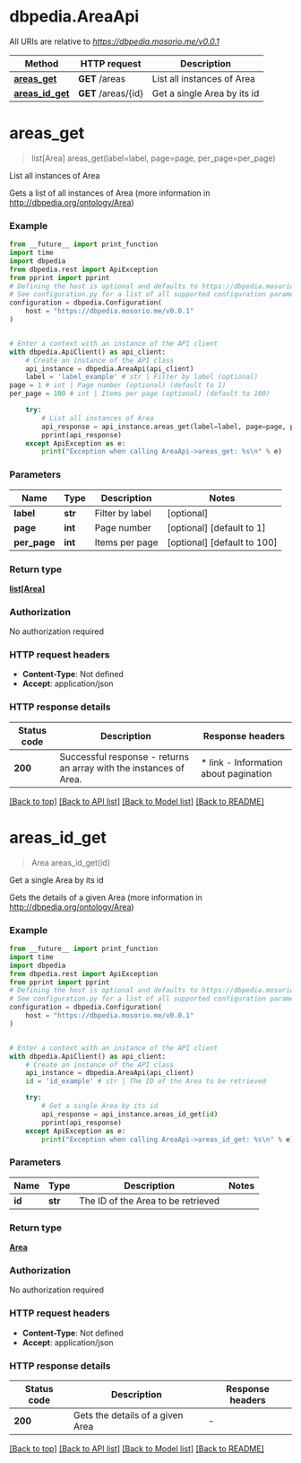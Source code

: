 # dbpedia.AreaApi

All URIs are relative to *https://dbpedia.mosorio.me/v0.0.1*

Method | HTTP request | Description
------------- | ------------- | -------------
[**areas_get**](AreaApi.md#areas_get) | **GET** /areas | List all instances of Area
[**areas_id_get**](AreaApi.md#areas_id_get) | **GET** /areas/{id} | Get a single Area by its id


# **areas_get**
> list[Area] areas_get(label=label, page=page, per_page=per_page)

List all instances of Area

Gets a list of all instances of Area (more information in http://dbpedia.org/ontology/Area)

### Example

```python
from __future__ import print_function
import time
import dbpedia
from dbpedia.rest import ApiException
from pprint import pprint
# Defining the host is optional and defaults to https://dbpedia.mosorio.me/v0.0.1
# See configuration.py for a list of all supported configuration parameters.
configuration = dbpedia.Configuration(
    host = "https://dbpedia.mosorio.me/v0.0.1"
)


# Enter a context with an instance of the API client
with dbpedia.ApiClient() as api_client:
    # Create an instance of the API class
    api_instance = dbpedia.AreaApi(api_client)
    label = 'label_example' # str | Filter by label (optional)
page = 1 # int | Page number (optional) (default to 1)
per_page = 100 # int | Items per page (optional) (default to 100)

    try:
        # List all instances of Area
        api_response = api_instance.areas_get(label=label, page=page, per_page=per_page)
        pprint(api_response)
    except ApiException as e:
        print("Exception when calling AreaApi->areas_get: %s\n" % e)
```

### Parameters

Name | Type | Description  | Notes
------------- | ------------- | ------------- | -------------
 **label** | **str**| Filter by label | [optional] 
 **page** | **int**| Page number | [optional] [default to 1]
 **per_page** | **int**| Items per page | [optional] [default to 100]

### Return type

[**list[Area]**](Area.md)

### Authorization

No authorization required

### HTTP request headers

 - **Content-Type**: Not defined
 - **Accept**: application/json

### HTTP response details
| Status code | Description | Response headers |
|-------------|-------------|------------------|
**200** | Successful response - returns an array with the instances of Area. |  * link - Information about pagination <br>  |

[[Back to top]](#) [[Back to API list]](../README.md#documentation-for-api-endpoints) [[Back to Model list]](../README.md#documentation-for-models) [[Back to README]](../README.md)

# **areas_id_get**
> Area areas_id_get(id)

Get a single Area by its id

Gets the details of a given Area (more information in http://dbpedia.org/ontology/Area)

### Example

```python
from __future__ import print_function
import time
import dbpedia
from dbpedia.rest import ApiException
from pprint import pprint
# Defining the host is optional and defaults to https://dbpedia.mosorio.me/v0.0.1
# See configuration.py for a list of all supported configuration parameters.
configuration = dbpedia.Configuration(
    host = "https://dbpedia.mosorio.me/v0.0.1"
)


# Enter a context with an instance of the API client
with dbpedia.ApiClient() as api_client:
    # Create an instance of the API class
    api_instance = dbpedia.AreaApi(api_client)
    id = 'id_example' # str | The ID of the Area to be retrieved

    try:
        # Get a single Area by its id
        api_response = api_instance.areas_id_get(id)
        pprint(api_response)
    except ApiException as e:
        print("Exception when calling AreaApi->areas_id_get: %s\n" % e)
```

### Parameters

Name | Type | Description  | Notes
------------- | ------------- | ------------- | -------------
 **id** | **str**| The ID of the Area to be retrieved | 

### Return type

[**Area**](Area.md)

### Authorization

No authorization required

### HTTP request headers

 - **Content-Type**: Not defined
 - **Accept**: application/json

### HTTP response details
| Status code | Description | Response headers |
|-------------|-------------|------------------|
**200** | Gets the details of a given Area |  -  |

[[Back to top]](#) [[Back to API list]](../README.md#documentation-for-api-endpoints) [[Back to Model list]](../README.md#documentation-for-models) [[Back to README]](../README.md)

